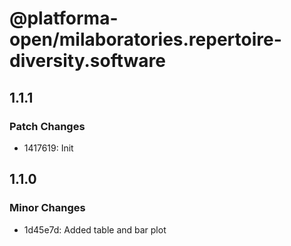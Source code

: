 # @platforma-open/milaboratories.repertoire-diversity.software

## 1.1.1

### Patch Changes

- 1417619: Init

## 1.1.0

### Minor Changes

- 1d45e7d: Added table and bar plot
